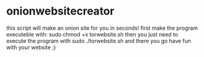 # onionwebsitecreator
this script will make an onion site for you in seconds!
first make the program executeble with: sudo chmod +x torwebsite.sh
then you just need to execute the program with sudo ./torwebsite.sh
and there you go have fun with your website ;)
